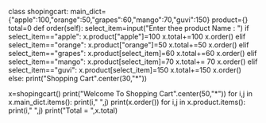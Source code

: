 class shopingcart:
    main_dict={"apple":100,"orange":50,"grapes":60,"mango":70,"guvi":150}
    product={}
    total=0
    def order(self):
        select_item=input("Enter thee product Name : ")
        if select_item=="apple":
            x.product["apple"]=100
            x.total+=100
            x.order()
        elif select_item=="orange":
            x.product["orange"]=50
            x.total+=50
            x.order()
        elif select_item=="grapes":
            x.product[select_item]=60
            x.total+=60
            x.order()
        elif select_item=="mango":
            x.product[select_item]=70
            x.total+= 70
            x.order()
        elif select_item=="guvi":
            x.product[select_item]=150
            x.total+=150
            x.order()
        else:
            print("Shopping Cart".center(30,"*"))

x=shopingcart()
print("Welcome To Shopping Cart".center(50,"*"))
for i,j in x.main_dict.items():
    print(i,"              ",j)
print(x.order())
for i,j in x.product.items():
    print(i,"              ",j)
print("Total             = ",x.total)
